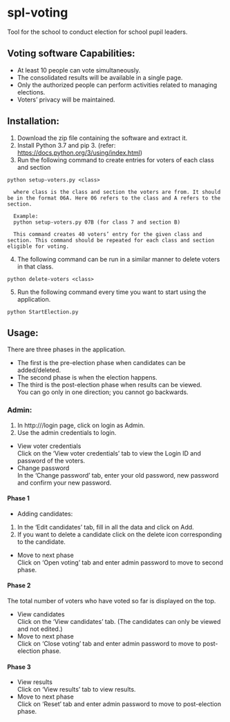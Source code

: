 # spl-voting
Tool for the school to conduct election for school pupil leaders.

## Voting software Capabilities:

* At least 10 people can vote simultaneously.
* The consolidated results will be available in a single page.
* Only the authorized people can perform activities related to managing elections.
* Voters’ privacy will be maintained.  

## Installation:
1.	Download the zip file containing the software and extract it.
2.	Install Python 3.7 and pip 3. (refer: https://docs.python.org/3/using/index.html) 
3.	Run the following command to create entries for voters of each class and section
```
python setup-voters.py <class>

  where class is the class and section the voters are from. It should be in the format 06A. Here 06 refers to the class and A refers to the section.

  Example:
  python setup-voters.py 07B (for class 7 and section B)

  This command creates 40 voters’ entry for the given class and section. This command should be repeated for each class and section eligible for voting.
```

4.	The following command can be run in a similar manner to delete voters in that class.
```
python delete-voters <class>
```

5.	Run the following command every time you want to start using the application.
```
python StartElection.py
```

## Usage:
There are three phases in the application. 
* The first is the pre-election phase when candidates can be added/deleted.    
* The second phase is when the election happens.    
* The third is the post-election phase when results can be viewed.   
You can go only in one direction; you cannot go backwards.   
### Admin:
1.	In http://<HostIP>/login page, click on login as Admin.
2.	Use the admin credentials to login.   
*	View voter credentials   
    Click on the ‘View voter credentials’ tab to view the Login ID and password of the voters.   
* Change password   
    In the ‘Change password’ tab, enter your old password, new password and confirm your new password.   
#### Phase 1   
* Adding candidates:   
1.	In the ‘Edit candidates’ tab, fill in all the data and click on Add.   
2.	If you want to delete a candidate click on the delete icon corresponding to the candidate.   
* Move to next phase   
    Click on ‘Open voting’ tab and enter admin password to move to second phase.   
#### Phase 2   
The total number of voters who have voted so far is displayed on the top.   
* View candidates   
    Click on the ‘View candidates’ tab. (The candidates can only be viewed and not edited.)   
* Move to next phase   
    Click on ‘Close voting’ tab and enter admin password to move to post-election phase.   
#### Phase 3   
* View results   
    Click on ‘View results’ tab to view results.   
* Move to next phase   
    Click on ‘Reset’ tab and enter admin password to move to post-election phase.   

